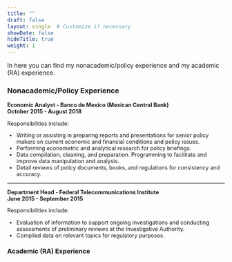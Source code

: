 ```yaml
---
title: ""
draft: false
layout: single  # Customize if necessary
showDate: false
hideTitle: true
weight: 1
---
```


In here you can find my nonacademic/policy experience and my academic (RA) experience. 

### Nonacademic/Policy Experience
  
<span style="font-size: 0.9em;">
  
**Economic Analyst - Banco de Mexico (Mexican Central Bank)**  
**October 2015 - August 2018**

Responsibilities include:
- Writing or assisting in preparing reports and presentations for senior policy makers on current economic and financial conditions and policy issues.
- Performing econometric and analytical research for policy briefings.
- Data compilation, cleaning, and preparation. Programming to facilitate and improve data manipulation and analysis.
- Detail reviews of policy documents, books, and regulations for consistency and accuracy.

---

**Department Head - Federal Telecommunications Institute**  
**June 2015 - September 2015**

Responsibilities include:
- Evaluation of information to support ongoing investigations and conducting assessments of preliminary reviews at the Investigative Authority.
- Compiled data on relevant topics for regulatory purposes.



### Academic (RA) Experience

</span>
